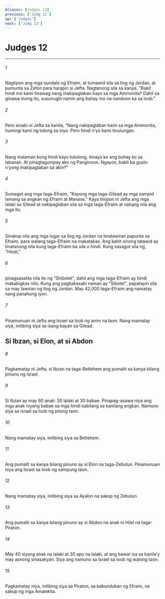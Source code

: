 ```yaml
---
Aliases: [Judges 12]
previous: ['Judg 11']
up: ['Judges']
next: ['Judg 13']
---
```

# Judges 12

***






















###### 1 










Nagtipon ang mga sundalo ng Efraim, at tumawid sila sa Ilog ng Jordan, at pumunta sa Zafon para harapin si Jefta. Nagtanong sila sa kanya, "Bakit hindi mo kami tinawag nang makipaglaban kayo sa mga Ammonita? Dahil sa ginawa mong ito, susunugin namin ang bahay mo na nandoon ka sa loob." 





















###### 2 










Pero sinabi ni Jefta sa kanila, "Nang nakipaglaban kami sa mga Ammonita, humingi kami ng tulong sa inyo. Pero hindi nʼyo kami tinulungan. 





















###### 3 










Nang malaman kong hindi kayo tutulong, itinaya ko ang buhay ko sa labanan. At pinagtagumpay ako ng Panginoon. Ngayon, bakit ba gusto nʼyong makipaglaban sa akin?" 





















###### 4 










Sumagot ang mga taga-Efraim, "Kayong mga taga-Gilead ay mga sampid lamang sa angkan ng Efraim at Manase." Kaya tinipon ni Jefta ang mga lalaki sa Gilead at nakipaglaban sila sa mga taga-Efraim at nalupig nila ang mga ito. 





















###### 5 










Sinakop nila ang mga lugar sa Ilog ng Jordan na tinatawiran papunta sa Efraim, para walang taga-Efraim na makatakas. Ang kahit sinong tatawid ay tinatanong nila kung taga-Efraim ba sila o hindi. Kung sasagot sila ng, "Hindi," 





















###### 6 










pinagsasalita nila ito ng "Shibolet", dahil ang mga taga-Efraim ay hindi makabigkas nito. Kung ang pagkakasabi naman ay "Sibolet", papatayin sila sa may tawiran ng Ilog ng Jordan. May 42,000 taga-Efraim ang namatay nang panahong iyon. 





















###### 7 










Pinamunuan ni Jefta ang Israel sa loob ng anim na taon. Nang mamatay siya, inilibing siya sa isang bayan sa Gilead.

## Si Ibzan, si Elon, at si Abdon 





















###### 8 










Pagkamatay ni Jefta, si Ibzan na taga-Betlehem ang pumalit sa kanya bilang pinuno ng Israel. 





















###### 9 










Si Ibzan ay may 60 anak: 30 lalaki at 30 babae. Pinapag-asawa niya ang mga anak niyang babae sa mga hindi kabilang sa kanilang angkan. Namuno siya sa Israel sa loob ng pitong taon. 





















###### 10 










Nang mamatay siya, inilibing siya sa Betlehem. 





















###### 11 










Ang pumalit sa kanya bilang pinuno ay si Elon na taga-Zebulun. Pinamunuan niya ang Israel sa loob ng sampung taon. 





















###### 12 










Nang mamatay siya, inilibing siya sa Ayalon na sakop ng Zebulun. 





















###### 13 










Ang pumalit sa kanya bilang pinuno ay si Abdon na anak ni Hilel na taga-Piraton. 





















###### 14 










May 40 siyang anak na lalaki at 30 apo na lalaki, at ang bawat isa sa kanilaʼy may asnong sinasakyan. Siya ang namuno sa Israel sa loob ng walong taon. 





















###### 15 










Pagkamatay niya, inilibing siya sa Piraton, sa kabundukan ng Efraim, na sakop ng mga Amalekita.

